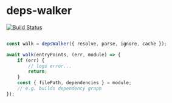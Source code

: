 # deps-walker

[![Build Status](https://travis-ci.org/sergei-startsev/deps-walker.svg?branch=master)](https://travis-ci.org/sergei-startsev/deps-walker)

```js

const walk = depsWalker({ resolve, parse, ignore, cache });

await walk(entryPoints, (err, module) => {
    if (err) {
        // logs error...
        return;
    }
    const { filePath, dependencies } = module;
    // e.g. builds dependency graph
});

```